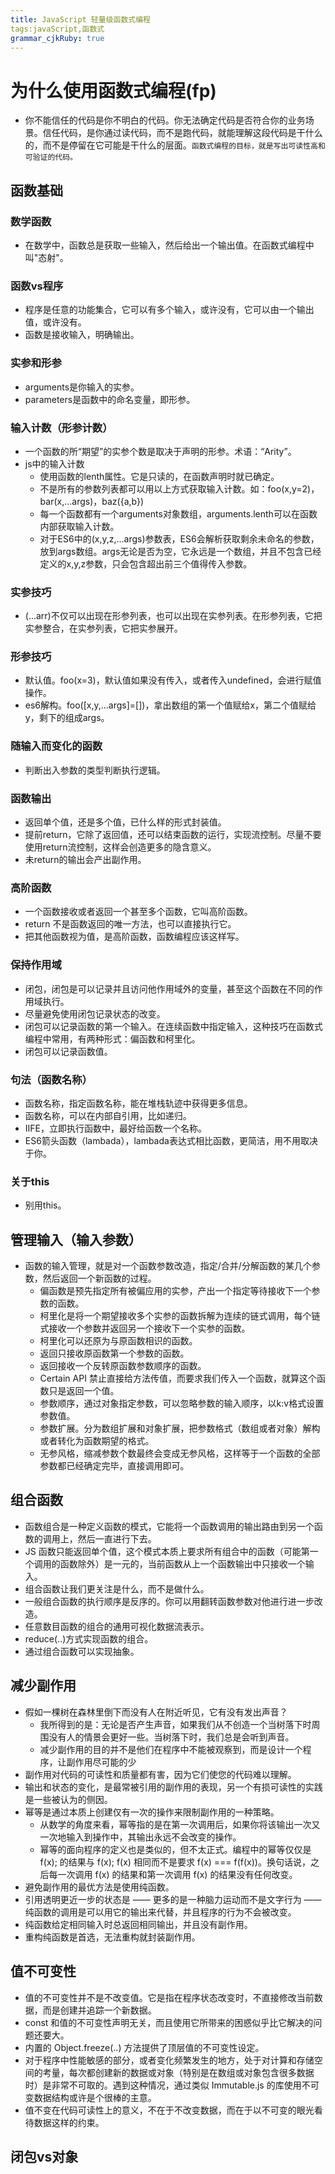 ```yaml
---
title: JavaScript 轻量级函数式编程
tags:javaScript,函数式
grammar_cjkRuby: true
---
```

# 为什么使用函数式编程(fp)
* 你不能信任的代码是你不明白的代码。你无法确定代码是否符合你的业务场景。信任代码，是你通过读代码，而不是跑代码，就能理解这段代码是干什么的，而不是停留在它可能是干什么的层面。`函数式编程的目标，就是写出可读性高和可验证的代码。`
## 函数基础
### 数学函数
* 在数学中，函数总是获取一些输入，然后给出一个输出值。在函数式编程中叫"态射"。
### 函数vs程序
* 程序是任意的功能集合，它可以有多个输入，或许没有，它可以由一个输出值，或许没有。
* 函数是接收输入，明确输出。
### 实参和形参
* arguments是你输入的实参。
* parameters是函数中的命名变量，即形参。
### 输入计数（形参计数）
* 一个函数的所“期望”的实参个数是取决于声明的形参。术语：“Arity”。
* js中的输入计数
	* 使用函数的lenth属性。它是只读的，在函数声明时就已确定。
	* 不是所有的参数列表都可以用以上方式获取输入计数。如：foo(x,y=2)，bar(x,...args)，baz({a,b})
	* 每一个函数都有一个arguments对象数组，arguments.lenth可以在函数内部获取输入计数。
	* 对于ES6中的(x,y,z,...args)参数表，ES6会解析获取剩余未命名的参数，放到args数组。args无论是否为空，它永远是一个数组，并且不包含已经定义的x,y,z参数，只会包含超出前三个值得传入参数。
### 实参技巧
* (...arr)不仅可以出现在形参列表，也可以出现在实参列表。在形参列表，它把实参整合，在实参列表，它把实参展开。
### 形参技巧
* 默认值。foo(x=3)，默认值如果没有传入，或者传入undefined，会进行赋值操作。
* es6解构。foo([x,y,...args]=[])，拿出数组的第一个值赋给x，第二个值赋给y，剩下的组成args。
### 随输入而变化的函数
* 判断出入参数的类型判断执行逻辑。
### 函数输出
* 返回单个值，还是多个值，已什么样的形式封装值。
* 提前return，它除了返回值，还可以结束函数的运行，实现流控制。尽量不要使用return流控制，这样会创造更多的隐含意义。
* 未return的输出会产出副作用。
### 高阶函数
* 一个函数接收或者返回一个甚至多个函数，它叫高阶函数。
* return 不是函数返回的唯一方法，也可以直接执行它。
* 把其他函数视为值，是高阶函数，函数编程应该这样写。
### 保持作用域
* 闭包，闭包是可以记录并且访问他作用域外的变量，甚至这个函数在不同的作用域执行。
* 尽量避免使用闭包记录状态的改变。
* 闭包可以记录函数的第一个输入。在连续函数中指定输入，这种技巧在函数式编程中常用，有两种形式：偏函数和柯里化。
* 闭包可以记录函数值。
### 句法（函数名称）
* 函数名称，指定函数名称，能在堆栈轨迹中获得更多信息。
* 函数名称，可以在内部自引用，比如递归。
* IIFE，立即执行函数中，最好给函数一个名称。
* ES6箭头函数（lambada），lambada表达式相比函数，更简洁，用不用取决于你。
### 关于this
* 别用this。
## 管理输入（输入参数）
* 函数的输入管理，就是对一个函数参数改造，指定/合并/分解函数的某几个参数，然后返回一个新函数的过程。
	* 偏函数是预先指定所有被偏应用的实参，产出一个指定等待接收下一个参数的函数。
	* 柯里化是将一个期望接收多个实参的函数拆解为连续的链式调用，每个链式接收一个参数并返回另一个接收下一个实参的函数。
	* 柯里化可以还原为与原函数相识的函数。
	* 返回只接收原函数第一个参数的函数。
	* 返回接收一个反转原函数参数顺序的函数。
	* Certain API 禁止直接给方法传值，而要求我们传入一个函数，就算这个函数只是返回一个值。
	* 参数顺序，通过对象指定参数，可以忽略参数的输入顺序，以k:v格式设置参数值。
	* 参数扩展。分为数组扩展和对象扩展，把参数格式（数组或者对象）解构或者转化为函数期望的格式。
	* 无参风格，缩减参数个数最终会变成无参风格，这样等于一个函数的全部参数都已经确定完毕，直接调用即可。
## 组合函数
* 函数组合是一种定义函数的模式，它能将一个函数调用的输出路由到另一个函数的调用上，然后一直进行下去。
* JS 函数只能返回单个值，这个模式本质上要求所有组合中的函数（可能第一个调用的函数除外）是一元的，当前函数从上一个函数输出中只接收一个输入。
* 组合函数让我们更关注是什么，而不是做什么。
* 一般组合函数的执行顺序是反序的。你可以用翻转函数参数对他进行进一步改造。
* 任意数目函数的组合的通用可视化数据流表示。
* reduce(..)方式实现函数的组合。
* 通过组合函数可以实现抽象。
## 减少副作用
* 假如一棵树在森林里倒下而没有人在附近听见，它有没有发出声音？
	* 我所得到的是：无论是否产生声音，如果我们从不创造一个当树落下时周围没有人的情景会更好一些。当树落下时，我们总是会听到声音。
	* 减少副作用的目的并不是他们在程序中不能被观察到，而是设计一个程序，让副作用尽可能的少
* 副作用对代码的可读性和质量都有害，因为它们使您的代码难以理解。
* 输出和状态的变化，是最常被引用的副作用的表现，另一个有损可读性的实践是一些被认为的侧因。
 * 幂等是通过本质上创建仅有一次的操作来限制副作用的一种策略。
	* 从数学的角度来看，幂等指的是在第一次调用后，如果你将该输出一次又一次地输入到操作中，其输出永远不会改变的操作。
	* 幂等的面向程序的定义也是类似的，但不太正式。编程中的幂等仅仅是 f(x); 的结果与 f(x); f(x) 相同而不是要求 f(x) === f(f(x))。换句话说，之后每一次调用 f(x) 的结果和第一次调用 f(x) 的结果没有任何改变。
* 避免副作用的最优方法是使用纯函数。
* 引用透明更近一步的状态是 —— 更多的是一种脑力运动而不是文字行为 —— 纯函数的调用是可以用它的输出来代替，并且程序的行为不会被改变。
* 纯函数给定相同输入时总返回相同输出，并且没有副作用。
* 重构纯函数是首选，无法重构就封装副作用。
## 值不可变性
* 值的不可变性并不是不改变值。它是指在程序状态改变时，不直接修改当前数据，而是创建并追踪一个新数据。
* const 和值的不可变性声明无关，而且使用它所带来的困惑似乎比它解决的问题还要大。
* 内置的 Object.freeze(..) 方法提供了顶层值的不可变性设定。
* 对于程序中性能敏感的部分，或者变化频繁发生的地方，处于对计算和存储空间的考量，每次都创建新的数据或对象（特别是在数组或对象包含很多数据时）是非常不可取的。遇到这种情况，通过类似 Immutable.js 的库使用不可变数据结构或许是个很棒的主意。
* 值不变在代码可读性上的意义，不在于不改变数据，而在于以不可变的眼光看待数据这样的约束。
## 闭包vs对象

